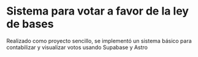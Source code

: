 <h1>Sistema para votar a favor de la ley de bases</h1>
Realizado como proyecto sencillo, se implementó un sistema básico para contabilizar y visualizar votos usando Supabase y Astro
